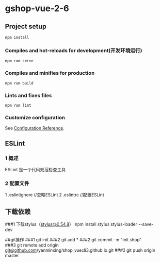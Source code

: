 # gshop-vue-2-6

## Project setup
```
npm install
```

### Compiles and hot-reloads for development(开发环境运行)
```
npm run serve
```

### Compiles and minifies for production
```
npm run build
```

### Lints and fixes files
```
npm run lint
```

### Customize configuration
See [Configuration Reference](https://cli.vuejs.org/config/).

## ESLint
### 1  概述
ESLint 是一个代码规范检查工具
### 2 配置文件
1 .eslintignore //忽略ESLint
2 .eslintrc //配置ESLint
## 下载依赖
###1 下载stylus（stylus@0.54.8）
npm install stylus stylus-loader --save-dev

##git操作
###1 git init 
###2 git add * 
###2 git commit -m "init shop"  
###3 git remote add origin git@github.com/yanminxing/shop_vuecli3.github.io.git
###3 git push origin master